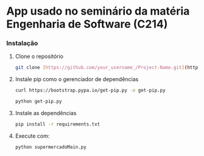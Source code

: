 # App usado no seminário da matéria Engenharia de Software (C214)

### Instalação

1. Clone o repositório

   ```sh
   git clone [https://github.com/your_username_/Project-Name.git](https://github.com/gabrielmmart/supermercado_C214-S107.git)
   ```
2. Instale pip como o gerenciador de dependências

   ```sh
   curl https://bootstrap.pypa.io/get-pip.py -o get-pip.py
   ```
   ```sh
   python get-pip.py
   ```
3. Instale as dependências

   ```sh
   pip install -r requirements.txt
   ```
4. Execute com:

   ```sh
   python supermercadoMain.py 
   ```
